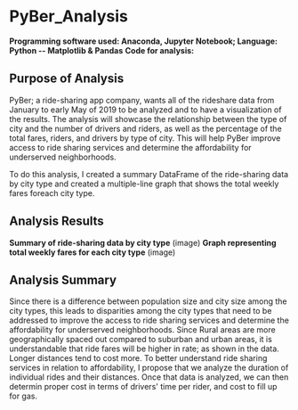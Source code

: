 # PyBer_Analysis
**Programming software used: Anaconda, Jupyter Notebook; Language: Python -- Matplotlib & Pandas**
**Code for analysis:**

## Purpose of Analysis
PyBer; a ride-sharing app company, wants all of the rideshare data from January to early May of 2019 to be analyzed and to have a visualization of the results. The analysis will showcase the relationship between the type of city and the number of drivers and riders, as well as the percentage of the total fares, riders, and drivers by type of city. This will help PyBer improve access to ride sharing services and determine the affordability for underserved neighborhoods.

To do this analysis, I created a summary DataFrame of the ride-sharing data by city type and created a multiple-line graph that shows the total weekly fares foreach city type.

## Analysis Results
**Summary of ride-sharing data by city type**
(image)
**Graph representing total weekly fares for each city type**
(image)

## Analysis Summary
Since there is a difference between population size and city size among the city types, this leads to disparities among the city types that need to be addressed to improve the access to ride sharing services and determine the affordability for underserved neighborhoods. Since Rural areas are more geographically spaced out compared to suburban and urban areas, it is understandable that ride fares will be higher in rate; as shown in the data. Longer distances tend to cost more. To better understand ride sharing services in relation to affordability, I propose that we analyze the duration of individual rides and their distances. Once that data is analyzed, we can then determin proper cost in terms of drivers' time per rider, and cost to fill up for gas.  

